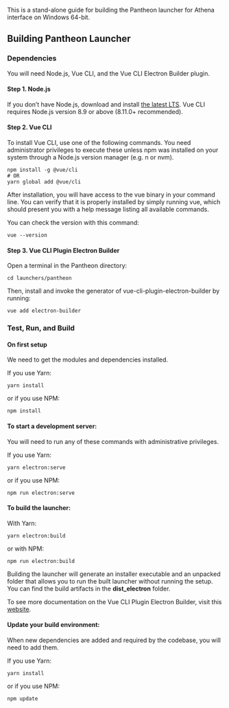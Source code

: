 This is a stand-alone guide for building the Pantheon launcher for Athena interface on Windows 64-bit.  

## Building Pantheon Launcher

### Dependencies

You will need Node.js, Vue CLI, and the Vue CLI Electron Builder plugin.

#### Step 1. Node.js

If you don’t have Node.js, download and install [the latest LTS](https://nodejs.org/en/). Vue CLI requires Node.js version 8.9 or above (8.11.0+ recommended).

#### Step 2. Vue CLI 

To install Vue CLI, use one of the following commands. You need administrator privileges to execute these unless npm was installed on your system through a Node.js version manager (e.g. n or nvm).

```
npm install -g @vue/cli
# OR
yarn global add @vue/cli
```

After installation, you will have access to the vue binary in your command line. You can verify that it is properly installed by simply running vue, which should present you with a help message listing all available commands.

You can check the version with this command:

```
vue --version
```

#### Step 3. Vue CLI Plugin Electron Builder

Open a terminal in the Pantheon directory:

```
cd launchers/pantheon
```

Then, install and invoke the generator of vue-cli-plugin-electron-builder by running:

```
vue add electron-builder
```

### Test, Run, and Build

#### On first setup

We need to get the modules and dependencies installed.

If you use Yarn:
```
yarn install
```
or if you use NPM:
```
npm install
```

#### To start a development server:

You will need to run any of these commands with administrative privileges.

If you use Yarn:
```
yarn electron:serve
```
or if you use NPM:
```
npm run electron:serve
```
#### To build the launcher:

With Yarn:
```
yarn electron:build
```
or with NPM:
```
npm run electron:build
```

Building the launcher will generate an installer executable and an unpacked folder that allows you to run the built launcher without running the setup. You can find the build artifacts in the **dist_electron** folder. 

To see more documentation on the Vue CLI Plugin Electron Builder, visit this [website](https://nklayman.github.io/vue-cli-plugin-electron-builder/guide/guide.html).

#### Update your build environment:

When new dependencies are added and required by the codebase, you will need to add them.

If you use Yarn:
```
yarn install
```
or if you use NPM:
```
npm update
```

